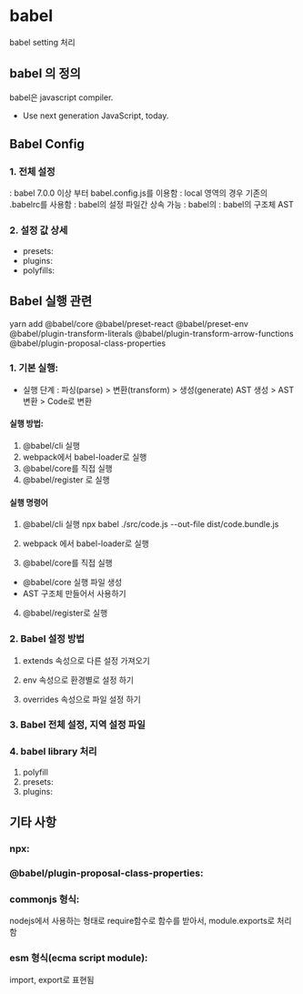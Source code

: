 # babel
babel setting 처리

## babel 의 정의
babel은 javascript compiler.
- Use next generation JavaScript, today.


## Babel Config
### 1. 전체 설정
 : babel 7.0.0 이상 부터 babel.config.js를 이용함
 : local 영역의 경우 기존의 .babelrc를 사용함
 : babel의 설정 파일간 상속 가능
 : babel의 
 : babel의 구조체 AST

### 2. 설정 값 상세
 - presets: 
 - plugins: 
 - polyfills: 

## Babel 실행 관련 

yarn add @babel/core @babel/preset-react @babel/preset-env @babel/plugin-transform-literals @babel/plugin-transform-arrow-functions @babel/plugin-proposal-class-properties

### 1. 기본 실행: 
 - 실행 단계 : 파싱(parse) > 변환(transform) > 생성(generate)
               AST 생성    >   AST 변환      > Code로 변환
#### 실행 방법:
 1. @babel/cli 실행
 2. webpack에서 babel-loader로 실행
 3. @babel/core를 직접 실행
 4. @babel/register 로 실행

#### 실행 명령어
 1. @babel/cli 실행
   npx babel ./src/code.js --out-file dist/code.bundle.js
 2. webpack 에서 babel-loader로 실행

 3. @babel/core를 직접 실행
   - @babel/core 실행 파일 생성
   - AST 구조체 만들어서 사용하기

 4. @babel/register로 실행

### 2. Babel 설정 방법
 1. extends 속성으로 다른 설정 가져오기

 2. env 속성으로 환경별로 설정 하기

 3. overrides 속성으로 파일 설정 하기

### 3. Babel 전체 설정, 지역 설정 파일

### 4. babel library 처리

 1. polyfill
 2. presets:
 3. plugins: 

## 기타 사항
### npx: 
### @babel/plugin-proposal-class-properties: 
### commonjs 형식:
 nodejs에서 사용하는 형태로 require함수로 함수를 받아서, 
 module.exports로 처리함
### esm 형식(ecma script module):
 import, export로 표현됨